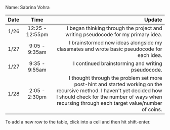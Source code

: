 Name: Sabrina Vohra

| Date |      Time       |                                                                                                                                                                                                                  Update |
|:-----|:---------------:|------------------------------------------------------------------------------------------------------------------------------------------------------------------------------------------------------------------------:|
| 1/26 | 12:25 - 12:55pm |                                                                                                                                        I began thinking through the project and writing pseudocode for my primary idea. |
| 1/27 |  9:05 - 9:35am  |                                                                                                                              I brainstormed new ideas alongside my classmates and wrote basic pseudocode for each idea. |
| 1/27 |  9:35 - 9:55am  |                                                                                                                                                                       I continued brainstorming and writing pseudocode. |
| 1/28 |  2:05 - 2:30pm  | I thought through the problem set more post-hint and started working on the recursive method. I haven't yet decided how I should check for the number of ways when recursing through each target value/number of coins. |


To add a new row to the table, click into a cell and then hit shift-enter.